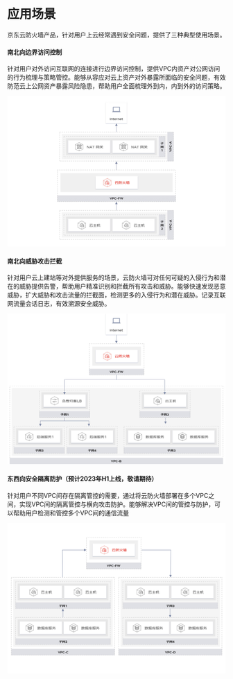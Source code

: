 # 应用场景
​		京东云防火墙产品，针对用户上云经常遇到安全问题，提供了三种典型使用场景。

#### 南北向边界访问控制

​		针对用户对外访问互联网的连接进行边界访问控制，提供VPC内资产对公网访问的行为梳理与策略管控。能够从容应对云上资产对外暴露所面临的安全问题，有效防范云上公网资产暴露风险隐患，帮助用户全面梳理外到内，内到外的访问策略。

![](../../../../image/CFW/CFW-1-1.jpg)



#### 南北向威胁攻击拦截

​		针对用户云上建站等对外提供服务的场景，云防火墙可对任何可疑的入侵行为和潜在的威胁提供告警，帮助用户精准识别和拦截所有攻击和威胁。能够快速发现恶意威胁，扩大威胁和攻击流量的拦截面，检测更多的入侵行为和潜在威胁。记录互联网流量会话日志，有效溯源安全威胁。

![](../../../../image/CFW/CFW-1-2.jpg)

#### 东西向安全隔离防护（预计2023年H1上线，敬请期待）

​		针对用户不同VPC间存在隔离管控的需要，通过将云防火墙部署在多个VPC之间，实现VPC间的隔离管控与横向攻击防护。能够解决VPC间的管控与防护，可以帮助用户检测和管控多个VPC间的通信流量

![](../../../../image/CFW/CFW-1-3.jpg)
